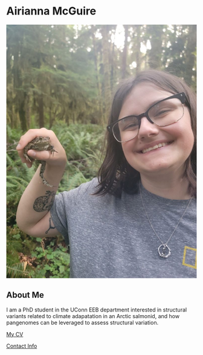 # Airianna McGuire

![Image of Airianna](images/headshot.jpg "ah")

## About Me
I am a PhD student in the UConn EEB department interested in structural variants related to climate adapatation in an Arctic salmonid, and how pangenomes can be leveraged to assess structural variation.

[My CV](PDFs/cv.pdf)

[Contact Info](contact-info.html) 
